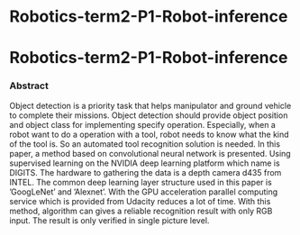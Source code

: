 # Robotics-term2-P1-Robot-inference
# Robotics-term2-P1-Robot-inference
### Abstract
Object detection is a priority task that helps manipulator and ground vehicle to complete their missions. Object detection
should provide object position and object class for implementing specify operation. Especially, when a robot want to do a operation with
a tool, robot needs to know what the kind of the tool is. So an automated tool recognition solution is needed. In this paper, a method
based on convolutional neural network is presented. Using supervised learning on the NVIDIA deep learning platform which name is
DIGITS. The hardware to gathering the data is a depth camera d435 from INTEL. The common deep learning layer structure used in
this paper is ’GoogLeNet’ and ’Alexnet’. With the GPU acceleration parallel computing service which is provided from Udacity reduces
a lot of time. With this method, algorithm can gives a reliable recognition result with only RGB input. The result is only verified in single picture level.
